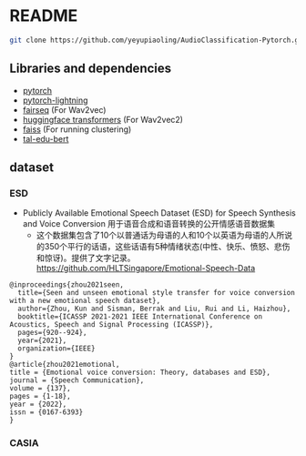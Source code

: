 # README

```bash
git clone https://github.com/yeyupiaoling/AudioClassification-Pytorch.git
```

## Libraries and dependencies
- [pytorch](https://github.com/pytorch/pytorch)
- [pytorch-lightning](https://github.com/PyTorchLightning/pytorch-lightning)
- [fairseq](https://github.com/pytorch/fairseq) (For Wav2vec)
- [huggingface transformers](https://huggingface.co) (For Wav2vec2)
- [faiss](https://github.com/facebookresearch/faiss) (For running clustering)
- [tal-edu-bert](https://github.com/tal-tech/edu-bert)

## dataset 
### ESD
- Publicly Available Emotional Speech Dataset (ESD) for Speech Synthesis and Voice Conversion 用于语音合成和语音转换的公开情感语音数据集
    - 这个数据集包含了10个以普通话为母语的人和10个以英语为母语的人所说的350个平行的话语，这些话语有5种情绪状态(中性、快乐、愤怒、悲伤和惊讶)。提供了文字记录。https://github.com/HLTSingapore/Emotional-Speech-Data

```
@inproceedings{zhou2021seen,
  title={Seen and unseen emotional style transfer for voice conversion with a new emotional speech dataset},
  author={Zhou, Kun and Sisman, Berrak and Liu, Rui and Li, Haizhou},
  booktitle={ICASSP 2021-2021 IEEE International Conference on Acoustics, Speech and Signal Processing (ICASSP)},
  pages={920--924},
  year={2021},
  organization={IEEE}
}
@article{zhou2021emotional,
title = {Emotional voice conversion: Theory, databases and ESD},
journal = {Speech Communication},
volume = {137},
pages = {1-18},
year = {2022},
issn = {0167-6393}
}
```

### CASIA
